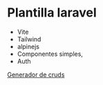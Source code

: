# Plantilla laravel

* Vite
* Tailwind
* alpinejs
* Componentes simples,
* Auth

[Generador de cruds](https://github.com/san-kumar/laravel-crud)
